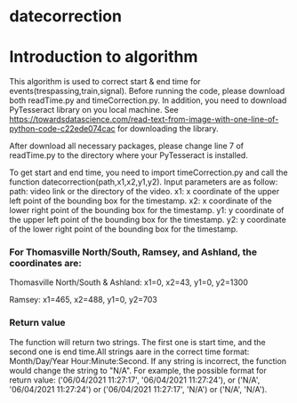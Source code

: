 # datecorrection

# Introduction to algorithm
 This algorithm is used to correct start & end time for events(trespassing,train,signal). Before running the code, please download both readTime.py and timeCorrection.py. In addition, you need to download PyTesseract library on you local machine. See https://towardsdatascience.com/read-text-from-image-with-one-line-of-python-code-c22ede074cac for downloading the library. 
 
 After download all necessary packages, please change line 7 of readTime.py to the directory where your PyTesseract is installed.
 
 To get start and end time, you need to import timeCorrection.py and call the function datecorrection(path,x1,x2,y1,y2). Input parameters are as follow:
path: video link or the directory of the video.
x1: x coordinate of the upper left point of the bounding box for the timestamp.
x2: x coordinate of the lower right point of the bounding box for the timestamp.
y1: y coordinate of the upper left point of the bounding box for the timestamp.
y2: y coordinate of the lower right point of the bounding box for the timestamp.


### For Thomasville North/South, Ramsey, and Ashland, the coordinates are:

Thomasville North/South & Ashland: x1=0, x2=43, y1=0, y2=1300

Ramsey: x1=465, x2=488, y1=0, y2=703

### Return value
The function will return two strings. The first one is start time, and the second one is end time.All strings aare in the correct time format: Month/Day/Year Hour:Minute:Second. If any string is incorrect, the function would change the string to "N/A".
For example, the possible format for return value: ('06/04/2021 11:27:17', '06/04/2021 11:27:24'), or ('N/A', '06/04/2021 11:27:24') or ('06/04/2021 11:27:17', 'N/A') or ('N/A', 'N/A').
